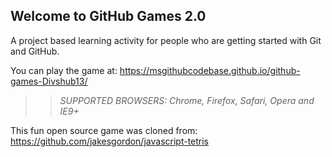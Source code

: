 ## Welcome to GitHub Games 2.0

A project based learning activity for people who are getting started with Git and GitHub.

You can play the game at: https://msgithubcodebase.github.io/github-games-Divshub13/

>> _*SUPPORTED BROWSERS*: Chrome, Firefox, Safari, Opera and IE9+_

This fun open source game was cloned from: https://github.com/jakesgordon/javascript-tetris
